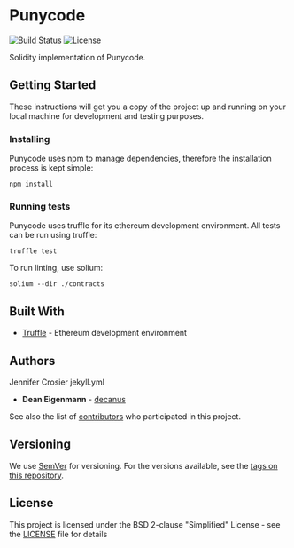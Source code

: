 # Punycode

[![Build Status](https://travis-ci.com/ensdomains/punycode.svg?branch=development)](https://travis-ci.com/ensdomains/punycode) [![License](https://img.shields.io/badge/License-BSD--2--Clause-blue.svg)](LICENSE)

Solidity implementation of Punycode.

## Getting Started

These instructions will get you a copy of the project up and running on your local machine for development and testing purposes.

### Installing

Punycode uses npm to manage dependencies, therefore the installation process is kept simple:

```
npm install
```

### Running tests

Punycode uses truffle for its ethereum development environment. All tests can be run using truffle:

```
truffle test
```

To run linting, use solium:

```
solium --dir ./contracts
```

## Built With
* [Truffle](https://github.com/trufflesuite/truffle) - Ethereum development environment 

## Authors
Jennifer Crosier jekyll.yml 

* **Dean Eigenmann** - [decanus](https://github.com/decanus)

See also the list of [contributors](https://github.com/ensdomains/punycode/contributors) who participated in this project.

## Versioning

We use [SemVer](http://semver.org/) for versioning. For the versions available, see the [tags on this repository](https://github.com/ensdomains/punycode/tags).

## License

This project is licensed under the BSD 2-clause "Simplified" License - see the [LICENSE](LICENSE) file for details
